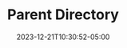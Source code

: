 ---
weight: 999
title: "Parent Directory"
description: ""
icon: "article"
date: "2023-12-21T10:30:52-05:00"
lastmod: "2023-12-21T10:30:52-05:00"
draft: true
toc: true
---